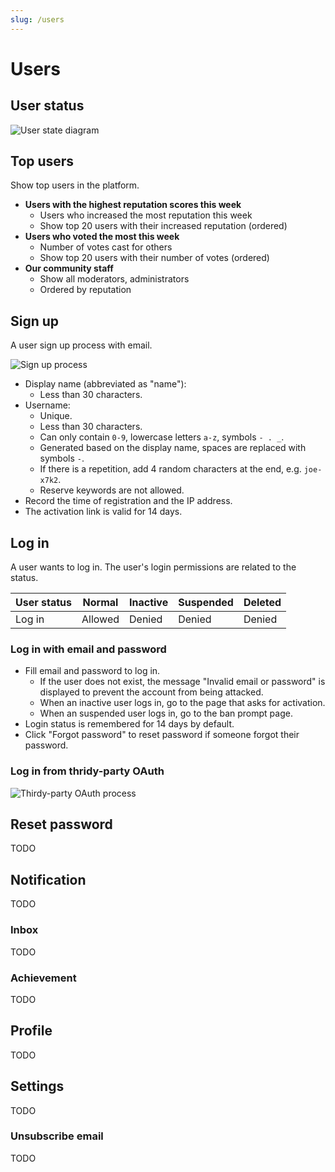 ```yaml
---
slug: /users
---
```


# Users

## User status

![User state diagram](/img/docs/users-user-status.drawio.svg)

## Top users

Show top users in the platform.

- **Users with the highest reputation scores this week**
  - Users who increased the most reputation this week
  - Show top 20 users with their increased reputation (ordered)
- **Users who voted the most this week**
  - Number of votes cast for others
  - Show top 20 users with their number of votes (ordered)
- **Our community staff**
  - Show all moderators, administrators
  - Ordered by reputation

## Sign up

A user sign up process with email.

![Sign up process](/img/docs/users-signup.drawio.svg)

- Display name (abbreviated as "name"):
  - Less than 30 characters.
- Username:
  - Unique.
  - Less than 30 characters.
  - Can only contain `0-9`, lowercase letters `a-z`, symbols `- . _`.
  - Generated based on the display name, spaces are replaced with symbols `-`.
  - If there is a repetition, add 4 random characters at the end, e.g. `joe-x7k2`.
  - Reserve keywords are not allowed.
- Record the time of registration and the IP address.
- The activation link is valid for 14 days.

## Log in

A user wants to log in. The user's login permissions are related to the status.

| User status | Normal  | Inactive | Suspended | Deleted |
| ----------- | ------- | -------- | --------- | ------- |
| Log in      | Allowed | Denied   | Denied    | Denied  |

### Log in with email and password

- Fill email and password to log in.
  - If the user does not exist, the message "Invalid email or password" is displayed to prevent the account from being attacked.
  - When an inactive user logs in, go to the page that asks for activation.
  - When an suspended user logs in, go to the ban prompt page.
- Login status is remembered for 14 days by default.
- Click "Forgot password" to reset password if someone forgot their password.

### Log in from thridy-party OAuth

![Thirdy-party OAuth process](/img/docs/users-oauth.drawio.svg)

## Reset password

TODO

## Notification

TODO

### Inbox

TODO

### Achievement

TODO

## Profile

TODO

## Settings

TODO

### Unsubscribe email

TODO
